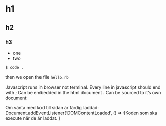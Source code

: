 # h1
## h2
### h3

- one
- two

```bash
$ code .
```

then we open the file `hello.rb`



Javascript
runs in browser not terminal. 
Every line in javascript should end with ; 
Can be embedded in the html document <script> code here </script>. 
Can be sourced to it’s own document: <script src=“code.js”/> 

Open dev.tools in webbrowser: right click, choose inspect. Eller option +command +i
I dev tools, gå till console, skriv document - får fram hela html dokumentet
Before we used var, now it’s const for variables we don’t want to change, and let is for variables which can be updated. 

Camelcase/dromedar skrivtyp: firstName	i JS
Pascalcase skrivtyp: FirstName	i JS ibland
Snakecase skrivstyp: first_name	i JS
Kebabcase skrivtyp: first-name

använd backticks ``när det är stringinterprelation` ex. return(`your name is ${firstName}`);

console.log( ) shows things on the console

To declare a variable:
let age = 26;  behöver inga “ “ för nummer 
Let string = “Hello” behöver “ “ för string

Functions in Ruby:
def foo(a, b)
  a + b
end

Functions In Javascript we'll typically want to store a function inside a variable:
let fn = function foo(a,b){
  return a + b;
}

To create an array:
let newArray = [ ]; creates empty array
newArray[3] = “hello”;
newArray.push(newobject);
newArray.pop(objecttoremove)

Array.prototype.concat()
Returns a new array that is this array joined with other array(s) and/or value(s).
Array.prototype.includes()
Determines whether an array contains a certain element, returning true or falseas appropriate.
Array.prototype.indexOf()
Returns the first (least) index of an element within the array equal to the specified value, or -1 if none is found.
Array.prototype.join()
Joins all elements of an array into a string.
Array.prototype.slice()
Extracts a section of an array and returns a new array.
Array.prototype.keys()
Returns a new Array Iterator that contains the keys for each index in the array.

To push from one array to another:
newArray.push(oldArray[0];

To create a new array and copy info from 2 other arrays
let arrayA = [1, 2];
let arrayB = [3, 4];
Let newArray = arrayA.concat(arrayB);
The value of newArray will be [1, 2, 3, 4] (arrayA and arrayB remain unchanged; concat creates and returns a new array for the result).

A function for copying 
Array.prototype.pushArray = function() {
    Let toPush = this.concat.apply([], arguments);
    for (let i = 0, len = toPush.length; i < len; ++i) {
        this.push(toPush[i]);
    }
};


To use a for loop to add our names to an empty array. 
myArray = [“thomas”, “Noel”, “Faraz”, “Pia”, “Julie”]
emptyArray = []
for (let i = 0; i <= myArray.length; i++){
    emptyArray.push(myArray [i]);
}
console.log(emptyArray)

To create/construct new object
Let newObject = new Object(); constructor
newObject = {};  constructor shorthand
newObject.name = “Pia”
delete newObject.name deletes 

let person = {
	name: “Pia”
	details: {
	age: 26
	“favorite color” : “orange”
	}
}

person.name will print “Pia”
Person.details[“favorite color”] will print “orange”
person.details.age will print 26

datatypes
typeof("text") == "string"
    // true

typeof(3) == typeof(3.4) && typeof(0x34) == "number"
    // true

typeof(myArray) == "object" 
    // true (arrays are objects)

typeof(true) == "boolean"
    // true

typeof(Math.sin) == "function"
    // true

typeof(notThere) == "undefined"
    // true (can be useful)
 To compare:
123 == "123"                     
    // true (converts type)

123 === "123"                    
    // false (checks type)

typeof(x) == "undefined"     
    // true (x isn't there)
x == null            
    // x is not defined

Numbers:
parseInt("123")          parse tolkar den strint som kommer efter och returns a js object. I detta fall som en integer
    // base 10 => 123

parseInt("123", 16);         
    // base 16 => 291

parseFloat("123.43");        
    // 123.43

isNaN(0/0) == true       
    // illegal number

3/0 == Infinity          
    // true (Infinity is displayed when a number exceeds the upper limit of the floating point numbers, which is 1.797693134862315E+308)

-3/0 == -Infinity        
    // true (-Infinity is displayed when a number exceeds the lower limit of the floating point numbers, which is -1.797693134862316E+308)

isFinite(3/0) == true       
    // false (The isFinite() function determines whether a number is a finite, legal number. This function returns false if the value is +infinity, -infinity, or NaN (Not-a-Number), otherwise it returns true.)

REGULAR EXPRESSION (REGEX) STRING COMPARISONS
matches = "hello".match(
/h../

)   
    // returns array ["hel"] or null

myRegex = new RegExp("h..", "ig");    
    // construct regexp -- no slashes

matches = "hello".match(myRegex);     
    // use the regex

"hello".replace(
/h/

,"b")     
// => “bello"

Conditionals and loops 
if (string == "Hello"){    
  alert("Hi");       
}
else{
  alert("something is wrong!");
}
    // if-else popup dialog


a = 3, b = 4;       
    // multi-assigment

c = a > b ? a : b;  
    // c gets bigger item (b) (this is a ternary operator)


switch (name){      
  case "Thomas":
    alert("Hi Thomas!")
    break
  case "John":
    alert("Hi John.")
    break
  default: alert("Who are you?")
}
// switch statement


while (i <= n){ 
    console.log(i);        
    i++;
}
    // do something until a value (n) is reached
    // don't forget to have i++ or you will loop forever


for (let i=0; i<=n; i++){
    console.log(i);
}
    // another way to loop an n number of times


for (let key in person){
    console.log(key)
}
    // do something with person[key]

For statement/loops A for loop repeats until a specified condition evaluates to false. 
for ( [initialization]; [condition]; [final Expression]) {
ex. 
Let myArray = [“one”, “two”, “three”];
For(let i = 0; i < myArray.length; i++){
console.log(myArray[i]);
}
outputs: one, two, three (each on a new line)


do… while statement/loop
The do...while statement repeats until a specified condition evaluates to false. A do...while statement looks as follows:
do
  statement
while (condition);

Defining functions
function foo(a,b){          
  return a + b;
}
    // global function


let fn = function(a,b){     
  return foo(a,b);
}
    // save function as a variable


person.fn = function(a,b){     
  return a + b;
}
    // or as part of object


function bar(a,b){
    let n = a;                  
        // local variable
    function helper(x) {            
        // defining a function inside of another function
        return 1/Math.sqrt(x + n);  
        // can use local variables
    }
    return helper(b);           
        // avoid need for global function
}


foo(1,2) == fn(1,2)   
    // true (3)
bar(1,3);
    // 0.5


<b>Javascript prototypes</b>
All JavaScript objects inherit the properties and methods from their prototype (Date, Array, RegExp, Function, ....).
We use .prototype to group methods together, not unlike a Ruby class.

JAVASCRIPT "CLASSES"
JavaScript doesn’t have formal class notation, but you can create a “constructor” and add methods to it. Examples from here.

example:
    function Person(first, last) { 
        // create "constructor"
        this.first = first;        
        // public variables -- reference current object
        this.last = last;

        let privateFn = function(first, last){  
        // private function
        }

        this.setName = function(first, last){ 
            // public function
            this.first = first;
            this.last = last;
        }
    }

    Person.prototype.fullName = function() { 
        // extend prototype
        return this.first + ' ' + this.last; 
        // even at runtime!
    }

    let bob = new Person("Anna", "Andersson"); 
        // "new" creates an object
    bob.fullName();               
        // "Thomas Ochman"

Explanation of "this" keyword: https://www.reddit.com/r/javascript/comments/6bffg4/understanding_the_this_keyword_in_javascript/
To find out what "this" is, look at when the this was invoked. According to implicit binding rule, the you use a function invoking this, look to the left of that function to see what "this" is referring to. 

IMPLICIT BINDING Below we've created the object stacey and a sayName method/function within that object.
```js
let stacey = {
    name: 'Stacey',
    age:34,
    sayName:  function(){
        console.log('My name is ' + this.name);
    }
};

stacey.sayName(); //this calls/invokes the sayName-function. 
``` 
EXPLICIT BINDING To call a function that isn't within the object, use the .call() 
example:
```js
sayName:  function(){
        console.log('My name is ' + this.name);
}

let stacey = {
    name: 'Stacey',
    age:34,
};

sayName.call(stacey);
``` 
With .call() you have to add in the arguments one by one (så om du hämtar från an array måste du skriva myArray[0], myArray[1] etc).
With .apply you pass in the arguments as an array (so it takes everything in your myArray). 
.bind returns a new function instead of invoking an already existing function like .call. 

Misc. info:

eval("x = 3");       // execute arbitrary code

timer = setTimeout("myfunction()", 1000)  
    // execute in 1 second (1000ms)

clearTimeout(timer);             
    // cancel event

JAVASCRIPT DEMO: 
To give a html node (like h1) an id you can access it in js. So in html <h1 id=“greeting”> “Hello” </h1> in script: Let greetingElement = document.getElementById(‘greeting’) . Now the h1 id is stored in a variable called greetingElement

<h1 id=“greeting”> “Hello” </h1> 
<button> Click me to change greeting </button>

<script>
Let myButton = document.querySelector(‘button’);
myButton.addEventListener(‘click’, changeGreeting); 

Function changeGreeting(name) {
Let greetingElement = document.getElementById(‘greeting’);
greetingElement.innerText = “Hello Pia“;
greetingElement.style.color = ‘red’;
greetingElement.style.fontSize = “40px”;
}
</script>

Om vänta med kod till sidan är färdig laddad:
Document.addEventListener(‘DOMContentLoaded’, () => {Koden som ska execute när de är laddat. 
}

 